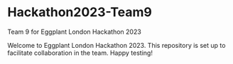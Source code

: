 # Hackathon2023-Team9
Team 9 for Eggplant London Hackathon 2023

Welcome to Eggplant London Hackathon 2023. This repository is set up to facilitate collaboration in the team. Happy testing!

